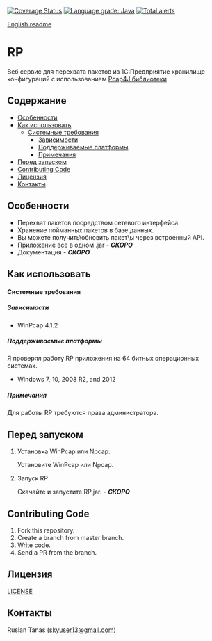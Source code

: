 [![Coverage Status](https://coveralls.io/repos/github/WhiteO/rp/badge.svg)](https://coveralls.io/github/WhiteO/rp)
[![Language grade: Java](https://img.shields.io/lgtm/grade/java/g/WhiteO/rp.svg?logo=lgtm&logoWidth=18)](https://lgtm.com/projects/g/WhiteO/rp/context:java)
[![Total alerts](https://img.shields.io/lgtm/alerts/g/WhiteO/rp.svg?logo=lgtm&logoWidth=18)](https://lgtm.com/projects/g/WhiteO/rp/alerts/)

[English readme](/README.md)

RP
======
Веб сервис для перехвата пакетов из 1C:Предприятие хранилище конфигураций с использованием [Pcap4J библиотеки](http://www.pcap4j.org/) 

Содержание
--------

* [Особенности](#особенности)
* [Как использовать](#как-использовать)
    * [Системные требования](#системные-требования)
        * [Зависимости](#зависимости)
        * [Поддерживаемые платформы](#поддерживаемые-платформы)
        * [Примечания](#примечания)
* [Перед запуском](#перед-запуском)
* [Contributing Code](#contributing-code)
* [Лицензия](#лицензия)
* [Контакты](#контакты)

Особенности
--------

* Перехват пакетов посредством сетевого интерфейса.
* Хранение пойманных пакетов в базе данных.
* Вы можете получить\обновить пакет\ы через встроенный API.
* Приложение все в одном .jar - ***СКОРО***
* Документация - ***СКОРО***

Как использовать
----------

#### Системные требования ####

##### Зависимости #####

* WinPcap 4.1.2

##### Поддерживаемые платформы #####

Я проверял работу RP приложения на 64 битных операционных системах.

* Windows 7, 10, 2008 R2, and 2012

##### Примечания #####

Для работы RP требуются права администратора.

Перед запуском
------------

1. Установка WinPcap или Npcap:

    Установите WinPcap или Npcap.

3. Запуск RP 

    Скачайте и запустите RP.jar. - ***СКОРО***

Contributing Code
-----------------

1. Fork this repository.
2. Create a branch from master branch.
3. Write code.
4. Send a PR from the branch.

Лицензия
-------

[LICENSE](/LICENSE)

Контакты
--------

Ruslan Tanas (skyuser13@gmail.com)
